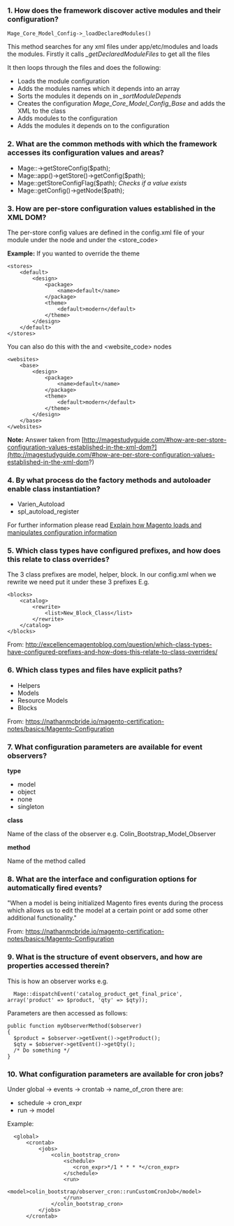 ### 1. How does the framework discover active modules and their configuration?


    Mage_Core_Model_Config->_loadDeclaredModules()


This method searches for any xml files under app/etc/modules and loads the modules.
Firstly it calls *_getDeclaredModuleFiles* to get all the files

It then loops through the files and does the following:

- Loads the module configuration
- Adds the modules names which it depends into an array
- Sorts the modules it depends on in *_sortModuleDepends*
- Creates the configuration *Mage_Core_Model_Config_Base* and adds the XML *<config><modules/></config>* to the class
- Adds modules to the configuration
- Adds the modules it depends on to the configuration

### 2. What are the common methods with which the framework accesses its configuration values and areas?


- Mage::->getStoreConfig($path);
- Mage::app()->getStore()->getConfig($path);
- Mage::getStoreConfigFlag($path); *Checks if a value exists*
- Mage::getConfig()->getNode($path);


### 3. How are per-store configuration values established in the XML DOM?

The per-store config values are defined in the config.xml file of your module under the <stores> node and under the <store_code>

**Example:** If you wanted to override the theme

    <stores>
        <default>
            <design>
                <package>
                    <name>default</name>
                </package>
                <theme>
                    <default>modern</default>
                </theme>
            </design>
        </default>
    </stores>


You can also do this with the <websites> and <website_code> nodes


    <websites>
        <base>
            <design>
                <package>
                    <name>default</name>
                </package>
                <theme>
                    <default>modern</default>
                </theme>
            </design>
        </base>
    </websites>




**Note:** Answer taken from [http://magestudyguide.com/#how-are-per-store-configuration-values-established-in-the-xml-dom?](http://magestudyguide.com/#how-are-per-store-configuration-values-established-in-the-xml-dom?)


### 4. By what process do the factory methods and autoloader enable class instantiation?

- Varien_Autoload
- spl_autoload_register

For further information please read [Explain how Magento loads and manipulates configuration information](https://github.com/colinmurphy/magento-exam-notes/blob/master/1.%20Basics/2.%20Configuration/1.Explain%20how%20Magento%20loads%20and%20manipulates%20configuration%20information.md)

### 5. Which class types have configured prefixes, and how does this relate to class overrides?

The 3 class prefixes are model, helper, block.
In our config.xml when we rewrite we need put it under these 3 prefixes
E.g.

    <blocks>
        <catalog>
            <rewrite>
                <list>New_Block_Class</list>
            </rewrite>
        </catalog>
    </blocks>

From: http://excellencemagentoblog.com/question/which-class-types-have-configured-prefixes-and-how-does-this-relate-to-class-overrides/

### 6. Which class types and files have explicit paths?


   - Helpers
   - Models
   - Resource Models
   - Blocks

From: https://nathanmcbride.io/magento-certification-notes/basics/Magento-Configuration

### 7. What configuration parameters are available for event observers?

**type**

- model
- object
- none
- singleton

**class**

Name of the class of the observer e.g. Colin_Bootstrap_Model_Observer


**method**

Name of the method called

### 8. What are the interface and configuration options for automatically fired events?

"When a model is being initialized Magento fires events during the process which allows us to edit the model at a certain point or add some other additional functionality."

From: https://nathanmcbride.io/magento-certification-notes/basics/Magento-Configuration

### 9. What is the structure of event observers, and how are properties accessed therein?

This is how an observer works e.g.

      Mage::dispatchEvent('catalog_product_get_final_price', array('product' => $product, 'qty' => $qty));


Parameters are then accessed as follows:

    public function myObserverMethod($observer)
    {
      $product = $observer->getEvent()->getProduct();
      $qty = $observer->getEvent()->getQty();
      /* Do something */
    }

### 10. What configuration parameters are available for cron jobs?

Under global -> events -> crontab -> name_of_cron there are:

- schedule -> cron_expr
- run -> model

Example:

      <global>
          <crontab>
              <jobs>
                  <colin_bootstrap_cron>
                      <schedule>
                         <cron_expr>*/1 * * * *</cron_expr>
                      </schedule>
                      <run>
                          <model>colin_bootstrap/observer_cron::runCustomCronJob</model>
                      </run>
                  </colin_bootstrap_cron>
              </jobs>
          </crontab>

